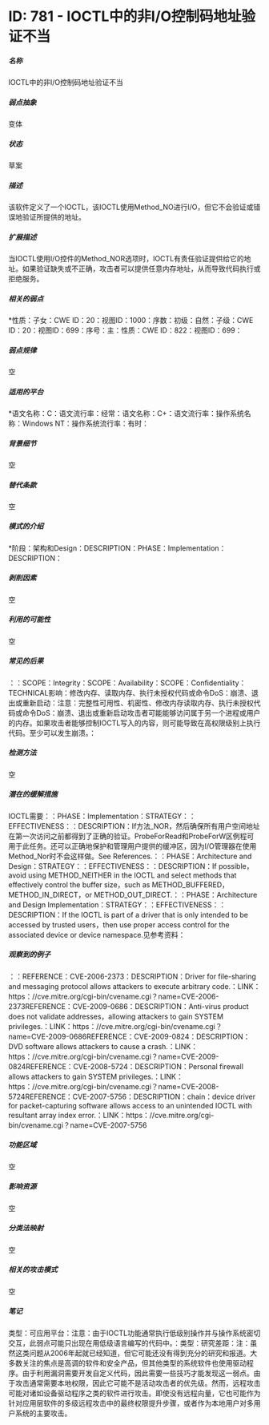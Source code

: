 # ID: 781 - IOCTL中的非I/O控制码地址验证不当
<h5>名称</h5>IOCTL中的非I/O控制码地址验证不当
<h5>弱点抽象</h5>变体
<h5>状态</h5>草案
<h5>描述</h5>该软件定义了一个IOCTL，该IOCTL使用Method_NO进行I/O，但它不会验证或错误地验证所提供的地址。
<h5>扩展描述</h5>当IOCTL使用I/O控件的Method_NOR选项时，IOCTL有责任验证提供给它的地址。如果验证缺失或不正确，攻击者可以提供任意内存地址，从而导致代码执行或拒绝服务。
<h5>相关的弱点</h5>*性质：子女：CWE ID：20：视图ID：1000：序数：初级：自然：子级：CWE ID：20：视图ID：699：序号：主：性质：CWE ID：822：视图ID：699：
<h5>弱点规律</h5>空
<h5>适用的平台</h5>*语文名称：C：语文流行率：经常：语文名称：C+：语文流行率：操作系统名称：Windows NT：操作系统流行率：有时：
<h5>背景细节</h5>空
<h5>替代条款</h5>空
<h5>模式的介绍</h5>*阶段：架构和Design：DESCRIPTION：PHASE：Implementation：DESCRIPTION：
<h5>剥削因素</h5>空
<h5>利用的可能性</h5>空
<h5>常见的后果</h5>：：SCOPE：Integrity：SCOPE：Availability：SCOPE：Confidentiality：TECHNICAL影响：修改内存、读取内存、执行未授权代码或命令DoS：崩溃、退出或重新启动：注意：完整性可用性、机密性、修改内存读取内存、执行未授权代码或命令DoS：崩溃、退出或重新启动攻击者可能能够访问属于另一个进程或用户的内存。如果攻击者能够控制IOCTL写入的内容，则可能导致在高权限级别上执行代码。至少可以发生崩溃。：
<h5>检测方法</h5>空
<h5>潜在的缓解措施</h5>IOCTL需要：：PHASE：Implementation：STRATEGY：：EFFECTIVENESS：：DESCRIPTION：If方法_NOR，然后确保所有用户空间地址在第一次访问之前都得到了正确的验证。ProbeForRead和ProbeForW区例程可用于此任务。还可以正确地保护和管理用户提供的缓冲区，因为I/O管理器在使用Method_Nor时不会这样做。See References.：：PHASE：Architecture and Design：STRATEGY：：EFFECTIVENESS：：DESCRIPTION：If possible，avoid using METHOD_NEITHER in the IOCTL and select methods that effectively control the buffer size，such as METHOD_BUFFERED，METHOD_IN_DIRECT，or METHOD_OUT_DIRECT.：：PHASE：Architecture and Design Implementation：STRATEGY：：EFFECTIVENESS：：DESCRIPTION：If the IOCTL is part of a driver that is only intended to be accessed by trusted users，then use proper access control for the associated device or device namespace.见参考资料：
<h5>观察到的例子</h5>：：REFERENCE：CVE-2006-2373：DESCRIPTION：Driver for file-sharing and messaging protocol allows attackers to execute arbitrary code.：LINK：https：//cve.mitre.org/cgi-bin/cvename.cgi？name=CVE-2006-2373REFERENCE：CVE-2009-0686：DESCRIPTION：Anti-virus product does not validate addresses，allowing attackers to gain SYSTEM privileges.：LINK：https：//cve.mitre.org/cgi-bin/cvename.cgi？name=CVE-2009-0686REFERENCE：CVE-2009-0824：DESCRIPTION：DVD software allows attackers to cause a crash.：LINK：https：//cve.mitre.org/cgi-bin/cvename.cgi？name=CVE-2009-0824REFERENCE：CVE-2008-5724：DESCRIPTION：Personal firewall allows attackers to gain SYSTEM privileges.：LINK：https：//cve.mitre.org/cgi-bin/cvename.cgi？name=CVE-2008-5724REFERENCE：CVE-2007-5756：DESCRIPTION：chain：device driver for packet-capturing software allows access to an unintended IOCTL with resultant array index error.：LINK：https：//cve.mitre.org/cgi-bin/cvename.cgi？name=CVE-2007-5756
<h5>功能区域</h5>空
<h5>影响资源</h5>空
<h5>分类法映射</h5>空
<h5>相关的攻击模式</h5>空
<h5>笔记</h5>类型：可应用平台：注意：由于IOCTL功能通常执行低级别操作并与操作系统密切交互，此弱点可能只出现在用低级语言编写的代码中。：类型：研究差距：注：虽然这类问题从2006年起就已经知道，但它可能还没有得到充分的研究和报道。大多数关注的焦点是高调的软件和安全产品，但其他类型的系统软件也使用驱动程序。由于利用漏洞需要开发自定义代码，因此需要一些技巧才能发现这一弱点。由于攻击通常需要本地权限，因此它可能不是活动攻击者的优先级。然而，远程攻击可能对诸如设备驱动程序之类的软件进行攻击。即使没有远程向量，它也可能作为针对应用层软件的多级远程攻击中的最终权限提升步骤，或者作为本地用户对多用户系统的主要攻击。

